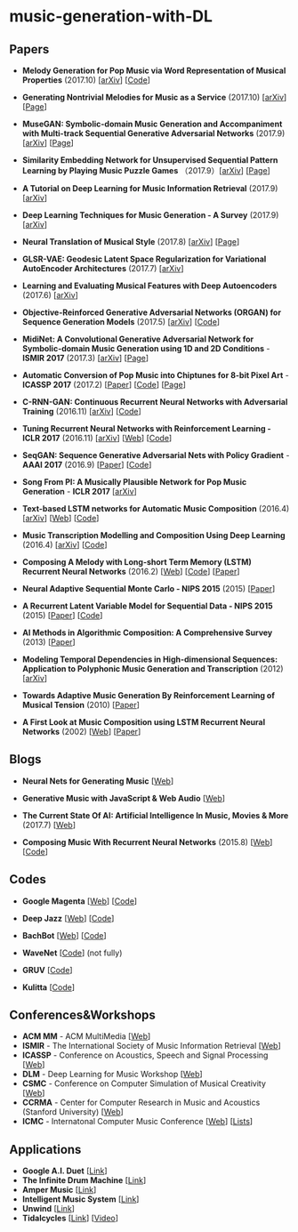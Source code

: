 # music-generation-with-DL

## Papers

- **Melody Generation for Pop Music via Word Representation of Musical Properties** (2017.10) [[arXiv](https://arxiv.org/abs/1710.11549)] [[Code](https://github.com/mil-tokyo/NeuralMelody)]

- **Generating Nontrivial Melodies for Music as a Service** (2017.10) [[arXiv](https://arxiv.org/abs/1710.02280)] [[Page](https://composing.ai)]

- **MuseGAN: Symbolic-domain Music Generation and Accompaniment with Multi-track Sequential Generative Adversarial Networks** (2017.9) [[arXiv](https://arxiv.org/abs/1709.06298)] [[Page](https://salu133445.github.io/musegan/)]

- **Similarity Embedding Network for Unsupervised Sequential Pattern Learning by Playing Music Puzzle Games** （2017.9）[[arXiv](https://arxiv.org/abs/1709.04384)] [[Page](https://remyhuang.github.io/DJnet)]

- **A Tutorial on Deep Learning for Music Information Retrieval** (2017.9) [[arXiv](https://arxiv.org/abs/1709.04396)]

- **Deep Learning Techniques for Music Generation - A Survey** (2017.9) [[arXiv](https://arxiv.org/abs/1709.01620)]

- **Neural Translation of Musical Style** (2017.8) [[arXiv](https://arxiv.org/abs/1708.03535)] [[Page](http://imanmalik.com/cs/2017/06/05/neural-style.html)]

- **GLSR-VAE: Geodesic Latent Space Regularization for Variational AutoEncoder Architectures** (2017.7) [[arXiv](https://arxiv.org/abs/1707.04588)]

- **Learning and Evaluating Musical Features with Deep Autoencoders** (2017.6) [[arXiv](https://arxiv.org/abs/1706.04486)]

- **Objective-Reinforced Generative Adversarial Networks (ORGAN) for Sequence Generation Models** (2017.5) [[arXiv](https://arxiv.org/abs/1705.10843)] [[Code](https://github.com/gablg1/ORGAN)]

- **MidiNet: A Convolutional Generative Adversarial Network for Symbolic-domain Music Generation using 1D and 2D Conditions** - **ISMIR 2017** (2017.3) [[arXiv](https://arxiv.org/abs/1703.10847)] [[Page](https://richardyang40148.github.io/TheBlog/midinet_arxiv_demo.html)] 

- **Automatic Conversion of Pop Music into Chiptunes for 8-bit Pixel Art** - **ICASSP 2017** (2017.2) [[Paper](http://mac.citi.sinica.edu.tw/~yang/pub/su17icassp_8bit.pdf)] [[Code](https://github.com/LemonATsu/pop-to-8bit)] [[Page](https://lemonatsu.github.io)]


- **C-RNN-GAN: Continuous Recurrent Neural Networks with Adversarial Training** (2016.11) [[arXiv](https://arxiv.org/abs/1611.09904)] [[Code](https://github.com/olofmogren/c-rnn-gan)]

- **Tuning Recurrent Neural Networks with Reinforcement Learning - ICLR 2017** (2016.11) [[arXiv](https://arxiv.org/abs/1611.02796)] [[Web](https://magenta.tensorflow.org/2016/11/09/tuning-recurrent-networks-with-reinforcement-learning)] [[Code](https://github.com/tensorflow/magenta/tree/master/magenta/models/rl_tuner)]

- **SeqGAN: Sequence Generative Adversarial Nets with Policy Gradient** - **AAAI 2017** (2016.9) [[Paper](http://www.aaai.org/ocs/index.php/AAAI/AAAI17/paper/download/14344/14489)] [[Code](https://github.com/LantaoYu/SeqGAN)]

- **Song From PI: A Musically Plausible Network for Pop Music Generation** - **ICLR 2017** [[arXiv](https://arxiv.org/abs/1611.03477)]

- **Text-based LSTM networks for Automatic Music Composition** (2016.4) [[arXiv](https://arxiv.org/abs/1604.05358#)] [[Web](https://keunwoochoi.wordpress.com/2016/02/23/lstmetallica/)] [[Code](https://github.com/keunwoochoi/LSTMetallica)]

- **Music Transcription Modelling and Composition Using Deep Learning** (2016.4) [[arXiv](https://arxiv.org/abs/1604.08723)] [[Code](https://github.com/IraKorshunova/folk-rnn)]

- **Composing A Melody with Long-short Term Memory (LSTM) Recurrent Neural Networks** (2016.2) [[Web](http://konstilackner.github.io/LSTM-RNN-Melody-Composer-Website/)] [[Code](https://github.com/konstilackner/LSTM-RNN-Melody-Composer)] [[Paper](http://konstilackner.github.io/LSTM-RNN-Melody-Composer-Website/Thesis_final01.pdf)]

- **Neural Adaptive Sequential Monte Carlo - NIPS 2015** (2015) [[Paper](http://papers.nips.cc/paper/5961-neural-adaptive-sequential-monte-carlo.pdf)]

- **A Recurrent Latent Variable Model for Sequential Data - NIPS 2015** (2015) [[Paper](http://papers.nips.cc/paper/5653-a-recurrent-latent-variable-model-for-sequential-data.pdf)] [[Code](https://github.com/jych/nips2015_vrnn)]

- **AI Methods in Algorithmic Composition: A Comprehensive Survey** (2013) [[Paper](http://www.jair.org/media/3908/live-3908-7454-jair.pdf)]

- **Modeling Temporal Dependencies in High-dimensional Sequences: Application to Polyphonic Music Generation and Transcription** (2012) [[arXiv](https://arxiv.org/abs/1206.6392)] 

- **Towards Adaptive Music Generation By Reinforcement Learning of Musical Tension** (2010) [[Paper](https://ccrma.stanford.edu/~slegroux/affect/pubs/SMC2010.pdf)]

- **A First Look at Music Composition using LSTM Recurrent Neural Networks** (2002) [[Web](http://www.iro.umontreal.ca/~eckdoug/blues/index.html)] [[Paper](http://www.iro.umontreal.ca/~eckdoug/blues/IDSIA-07-02.pdf)]

## Blogs

- **Neural Nets for Generating Music** [[Web](https://medium.com/@kcimc/neural-nets-for-generating-music-f46dffac21c0)]

- **Generative Music with JavaScript & Web Audio** [[Web](https://teropa.info/generative-music-slides/)]

- **The Current State Of AI: Artificial Intelligence In Music, Movies & More** (2017.7) [[Web](http://www.hypebot.com/hypebot/2017/07/ai-today-the-current-state-of-artificial-intelligence.html)]
- **Composing Music With Recurrent Neural Networks** (2015.8) [[Web](http://www.hexahedria.com/2015/08/03/composing-music-with-recurrent-neural-networks/)] [[Code](https://github.com/hexahedria/biaxial-rnn-music-composition)]


## Codes

-  **Google Magenta** [[Web](https://magenta.tensorflow.org/welcome-to-magenta)] [[Code](https://github.com/tensorflow/magenta)] 

- **Deep Jazz**  [[Web](https://deepjazz.io/)] [[Code](https://deepjazz.io/)]

- **BachBot** [[Web](http://bachbot.com/)] [[Code](https://github.com/feynmanliang/bachbot/)]

- **WaveNet** [[Code](https://github.com/ibab/tensorflow-wavenet)] (not fully)

- **GRUV** [[Code](https://github.com/MattVitelli/GRUV)]

- **Kulitta** [[Code](https://github.com/donya/Kulitta)]

## Conferences&Workshops

- **ACM MM** - ACM MultiMedia [[Web](http://www.acmmm.org/2017)]
- **ISMIR** - The International Society of Music Information Retrieval [[Web](http://www.ismir.net/)]
- **ICASSP** - Conference on Acoustics, Speech and Signal Processing [[Web](http://www.ieee-icassp2017.org/)]
- **DLM** - Deep Learning for Music Workshop [[Web](http://dorienherremans.com/dlm2017/)]
- **CSMC** - Conference on Computer Simulation of Musical  Creativity [[Web](https://csmc2016.wordpress.com/)]
- **CCRMA** - Center for Computer Research in Music and Acoustics (Stanford University) [[Web](https://ccrma.stanford.edu/)]
- **ICMC** - Internatonal Computer Music Conference [[Web](http://www.icmc2017.com/)] [[Lists](http://www.icmc2017.com/cn/page1.html)]

## Applications

- **Google A.I. Duet** [[Link](https://aiexperiments.withgoogle.com/ai-duet)]
- **The Infinite Drum Machine** [[Link](https://aiexperiments.withgoogle.com/drum-machine)]
- **Amper Music** [[Link](https://www.ampermusic.com/app#/)]
- **Intelligent Music System** [[Link](http://120.52.72.53/www.intelligentmusicsystems.com/c3pr90ntc0td/vid/tempo_shifting.mp4)]
- **Unwind** [[Link](http://unwind.ai)]
- **Tidalcycles** [[Link](https://tidalcycles.org)] [[Video](https://www.youtube.com/watch?v=xoa3OT8ncX0)]

